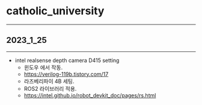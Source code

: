 # catholic_university

- - -
## 2023_1_25
- - -

* intel realsense depth camera D415 setting
    * 윈도우 에서 작동.
    * https://verilog-119b.tistory.com/17
    * 라즈베리파이 4B 세팅.
    * ROS2 라이브러리 적용.
    * https://intel.github.io/robot_devkit_doc/pages/rs.html